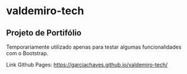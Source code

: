 # valdemiro-tech
## Projeto de Portifólio

Temporariamente utilizado apenas para testar algumas funcionalidades com o Bootstrap.

Link Github Pages: 
https://garciachaves.github.io/valdemiro-tech/

